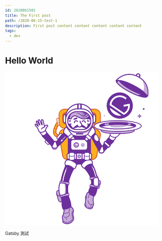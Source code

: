 ```yaml
---
id: 2020061501
title: The First post
path: /2020-06-15-test-1
description: First post content content content content content
tags:
  - dev
---
```


# Hello World

![Alt text](../images/gatsby-astronaut.png "Optional title")

Gatsby 測試
